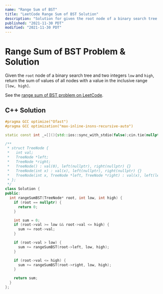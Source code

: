 ```yaml
---
name: "Range Sum of BST"
title: "LeetCode Range Sum of BST Solution"
description: "Solution for given the root node of a binary search tree and two integers low and high, return the sum of values of all nodes with a value in the inclusive range [low, high]."
published: "2021-11-30 PDT"
modified: "2021-11-30 PDT"
---
```


# Range Sum of BST Problem & Solution

Given the `root` node of a binary search tree and two integers `low` and `high`, return the sum of values of all nodes with a value in the inclusive range `[low, high]`.

See the [range sum of BST problem on LeetCode](https://leetcode.com/problems/range-sum-of-bst).

## C++ Solution

```cpp
#pragma GCC optimize("Ofast")
#pragma GCC optimization("max-inline-insns-recursive-auto")

static const int _=[](){std::ios::sync_with_stdio(false);cin.tie(nullptr);cout.tie(nullptr);return 0;}();

/**
 * struct TreeNode {
 *   int val;
 *   TreeNode *left;
 *   TreeNode *right;
 *   TreeNode() : val(0), left(nullptr), right(nullptr) {}
 *   TreeNode(int x) : val(x), left(nullptr), right(nullptr) {}
 *   TreeNode(int x, TreeNode *left, TreeNode *right) : val(x), left(left), right(right) {}
 * };
 */
class Solution {
public:
  int rangeSumBST(TreeNode* root, int low, int high) {
    if (root == nullptr) {
      return 0;
    }

    int sum = 0;
    if (root->val >= low && root->val <= high) {
      sum += root->val;
    }

    if (root->val > low) {
      sum += rangeSumBST(root->left, low, high);
    }

    if (root->val <= high) {
      sum += rangeSumBST(root->right, low, high);
    }

    return sum;
  }
};
```
